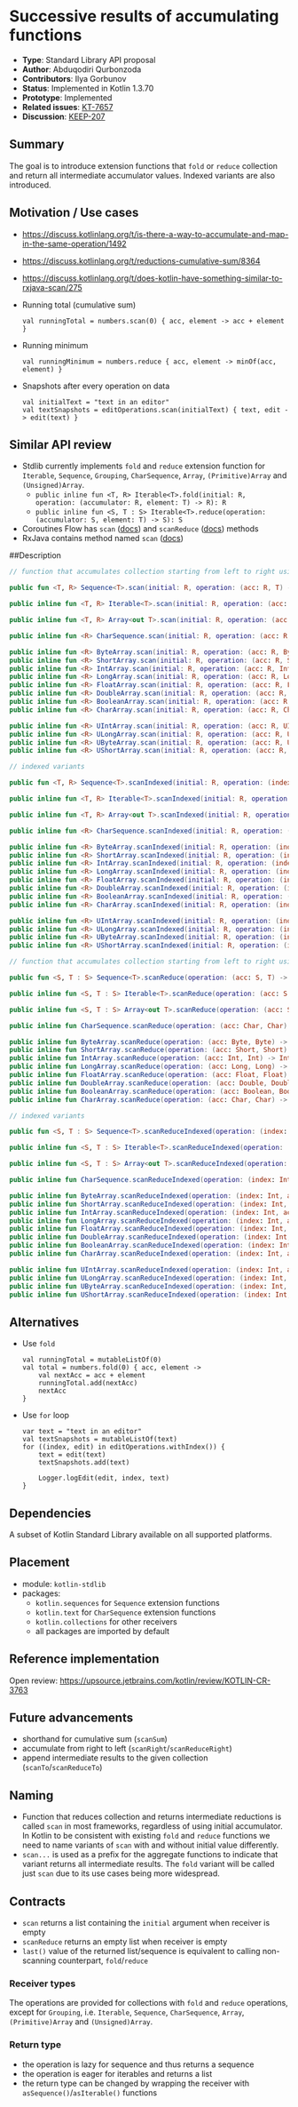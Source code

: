 # Successive results of accumulating functions

* **Type**: Standard Library API proposal
* **Author**: Abduqodiri Qurbonzoda
* **Contributors**: Ilya Gorbunov
* **Status**: Implemented in Kotlin 1.3.70
* **Prototype**: Implemented
* **Related issues**: [KT-7657](https://youtrack.jetbrains.com/issue/KT-7657)
* **Discussion**: [KEEP-207](https://github.com/Kotlin/KEEP/issues/207)


## Summary

The goal is to introduce extension functions that `fold` or `reduce` collection and 
return all intermediate accumulator values. Indexed variants are also introduced.

## Motivation / Use cases

* https://discuss.kotlinlang.org/t/is-there-a-way-to-accumulate-and-map-in-the-same-operation/1492
* https://discuss.kotlinlang.org/t/reductions-cumulative-sum/8364
* https://discuss.kotlinlang.org/t/does-kotlin-have-something-similar-to-rxjava-scan/275

* Running total (cumulative sum)
    ```
    val runningTotal = numbers.scan(0) { acc, element -> acc + element }
    ```
* Running minimum
    ```
    val runningMinimum = numbers.reduce { acc, element -> minOf(acc, element) }
    ```
* Snapshots after every operation on data
    ```
    val initialText = "text in an editor"
    val textSnapshots = editOperations.scan(initialText) { text, edit -> edit(text) }
    ```

## Similar API review

* Stdlib currently implements `fold` and `reduce` extension function for `Iterable`, `Sequence`, `Grouping`, 
`CharSequence`, `Array`, `(Primitive)Array` and `(Unsigned)Array`.
    - `public inline fun <T, R> Iterable<T>.fold(initial: R, operation: (accumulator: R, element: T) -> R): R`
    - `public inline fun <S, T : S> Iterable<T>.reduce(operation: (accumulator: S, element: T) -> S): S`
* Coroutines Flow has `scan` ([docs](https://kotlin.github.io/kotlinx.coroutines/kotlinx-coroutines-core/kotlinx.coroutines.flow/scan.html)) and `scanReduce` ([docs](https://kotlin.github.io/kotlinx.coroutines/kotlinx-coroutines-core/kotlinx.coroutines.flow/scan-reduce.html)) methods
* RxJava contains method named `scan` ([docs](http://reactivex.io/documentation/operators/scan.html))

##Description

```kotlin
// function that accumulates collection starting from left to right using a given initial accumulator, and returns all successive accumulation values

public fun <T, R> Sequence<T>.scan(initial: R, operation: (acc: R, T) -> R): Sequence<R>

public inline fun <T, R> Iterable<T>.scan(initial: R, operation: (acc: R, T) -> R): List<R>

public inline fun <T, R> Array<out T>.scan(initial: R, operation: (acc: R, T) -> R): List<R>

public inline fun <R> CharSequence.scan(initial: R, operation: (acc: R, Char) -> R): List<R>

public inline fun <R> ByteArray.scan(initial: R, operation: (acc: R, Byte) -> R): List<R>
public inline fun <R> ShortArray.scan(initial: R, operation: (acc: R, Short) -> R): List<R>
public inline fun <R> IntArray.scan(initial: R, operation: (acc: R, Int) -> R): List<R>
public inline fun <R> LongArray.scan(initial: R, operation: (acc: R, Long) -> R): List<R>
public inline fun <R> FloatArray.scan(initial: R, operation: (acc: R, Float) -> R): List<R>
public inline fun <R> DoubleArray.scan(initial: R, operation: (acc: R, Double) -> R): List<R>
public inline fun <R> BooleanArray.scan(initial: R, operation: (acc: R, Boolean) -> R): List<R>
public inline fun <R> CharArray.scan(initial: R, operation: (acc: R, Char) -> R): List<R>

public inline fun <R> UIntArray.scan(initial: R, operation: (acc: R, UInt) -> R): List<R>
public inline fun <R> ULongArray.scan(initial: R, operation: (acc: R, ULong) -> R): List<R>
public inline fun <R> UByteArray.scan(initial: R, operation: (acc: R, UByte) -> R): List<R>
public inline fun <R> UShortArray.scan(initial: R, operation: (acc: R, UShort) -> R): List<R>

// indexed variants

public fun <T, R> Sequence<T>.scanIndexed(initial: R, operation: (index: Int, acc: R, T) -> R): Sequence<R>

public inline fun <T, R> Iterable<T>.scanIndexed(initial: R, operation: (index: Int, acc: R, T) -> R): List<R>

public inline fun <T, R> Array<out T>.scanIndexed(initial: R, operation: (index: Int, acc: R, T) -> R): List<R>

public inline fun <R> CharSequence.scanIndexed(initial: R, operation: (index: Int, acc: R, Char) -> R): List<R>

public inline fun <R> ByteArray.scanIndexed(initial: R, operation: (index: Int, acc: R, Byte) -> R): List<R>
public inline fun <R> ShortArray.scanIndexed(initial: R, operation: (index: Int, acc: R, Short) -> R): List<R>
public inline fun <R> IntArray.scanIndexed(initial: R, operation: (index: Int, acc: R, Int) -> R): List<R>
public inline fun <R> LongArray.scanIndexed(initial: R, operation: (index: Int, acc: R, Long) -> R): List<R>
public inline fun <R> FloatArray.scanIndexed(initial: R, operation: (index: Int, acc: R, Float) -> R): List<R>
public inline fun <R> DoubleArray.scanIndexed(initial: R, operation: (index: Int, acc: R, Double) -> R): List<R>
public inline fun <R> BooleanArray.scanIndexed(initial: R, operation: (index: Int, acc: R, Boolean) -> R): List<R>
public inline fun <R> CharArray.scanIndexed(initial: R, operation: (index: Int, acc: R, Char) -> R): List<R>

public inline fun <R> UIntArray.scanIndexed(initial: R, operation: (index: Int, acc: R, UInt) -> R): List<R>
public inline fun <R> ULongArray.scanIndexed(initial: R, operation: (index: Int, acc: R, ULong) -> R): List<R>
public inline fun <R> UByteArray.scanIndexed(initial: R, operation: (index: Int, acc: R, UByte) -> R): List<R>
public inline fun <R> UShortArray.scanIndexed(initial: R, operation: (index: Int, acc: R, UShort) -> R): List<R>

// function that accumulates collection starting from left to right using the first element as the initial accumulator, and returns all successive accumulation values

public fun <S, T : S> Sequence<T>.scanReduce(operation: (acc: S, T) -> S): Sequence<S>

public inline fun <S, T : S> Iterable<T>.scanReduce(operation: (acc: S, T) -> S): List<S>

public inline fun <S, T : S> Array<out T>.scanReduce(operation: (acc: S, T) -> S): List<S>

public inline fun CharSequence.scanReduce(operation: (acc: Char, Char) -> Char): List<Char>

public inline fun ByteArray.scanReduce(operation: (acc: Byte, Byte) -> Byte): List<Byte>
public inline fun ShortArray.scanReduce(operation: (acc: Short, Short) -> Short): List<Short>
public inline fun IntArray.scanReduce(operation: (acc: Int, Int) -> Int): List<Int>
public inline fun LongArray.scanReduce(operation: (acc: Long, Long) -> Long): List<Long>
public inline fun FloatArray.scanReduce(operation: (acc: Float, Float) -> Float): List<Float>
public inline fun DoubleArray.scanReduce(operation: (acc: Double, Double) -> Double): List<Double>
public inline fun BooleanArray.scanReduce(operation: (acc: Boolean, Boolean) -> Boolean): List<Boolean>
public inline fun CharArray.scanReduce(operation: (acc: Char, Char) -> Char): List<Char>

// indexed variants

public fun <S, T : S> Sequence<T>.scanReduceIndexed(operation: (index: Int, acc: S, T) -> S): Sequence<S>

public inline fun <S, T : S> Iterable<T>.scanReduceIndexed(operation: (index: Int, acc: S, T) -> S): List<S>

public inline fun <S, T : S> Array<out T>.scanReduceIndexed(operation: (index: Int, acc: S, T) -> S): List<S>

public inline fun CharSequence.scanReduceIndexed(operation: (index: Int, acc: Char, Char) -> Char): List<Char>

public inline fun ByteArray.scanReduceIndexed(operation: (index: Int, acc: Byte, Byte) -> Byte): List<Byte>
public inline fun ShortArray.scanReduceIndexed(operation: (index: Int, acc: Short, Short) -> Short): List<Short>
public inline fun IntArray.scanReduceIndexed(operation: (index: Int, acc: Int, Int) -> Int): List<Int>
public inline fun LongArray.scanReduceIndexed(operation: (index: Int, acc: Long, Long) -> Long): List<Long>
public inline fun FloatArray.scanReduceIndexed(operation: (index: Int, acc: Float, Float) -> Float): List<Float>
public inline fun DoubleArray.scanReduceIndexed(operation: (index: Int, acc: Double, Double) -> Double): List<Double>
public inline fun BooleanArray.scanReduceIndexed(operation: (index: Int, acc: Boolean, Boolean) -> Boolean): List<Boolean>
public inline fun CharArray.scanReduceIndexed(operation: (index: Int, acc: Char, Char) -> Char): List<Char>

public inline fun UIntArray.scanReduceIndexed(operation: (index: Int, acc: UInt, UInt) -> UInt): List<UInt>
public inline fun ULongArray.scanReduceIndexed(operation: (index: Int, acc: ULong, ULong) -> ULong): List<ULong>
public inline fun UByteArray.scanReduceIndexed(operation: (index: Int, acc: UByte, UByte) -> UByte): List<UByte>
public inline fun UShortArray.scanReduceIndexed(operation: (index: Int, acc: UShort, UShort) -> UShort): List<UShort>
```

## Alternatives

* Use `fold`
    ```
    val runningTotal = mutableListOf(0)
    val total = numbers.fold(0) { acc, element ->
        val nextAcc = acc + element
        runningTotal.add(nextAcc)
        nextAcc
    }
    ```

* Use `for` loop
    ```
    var text = "text in an editor"
    val textSnapshots = mutableListOf(text)
    for ((index, edit) in editOperations.withIndex()) {
        text = edit(text)
        textSnapshots.add(text)

        Logger.logEdit(edit, index, text)
    }
    ```

## Dependencies

A subset of Kotlin Standard Library available on all supported platforms.

## Placement

* module: `kotlin-stdlib`
* packages: 
    - `kotlin.sequences` for `Sequence` extension functions
    - `kotlin.text` for `CharSequence` extension functions
    - `kotlin.collections` for other receivers
    -  all packages are imported by default

## Reference implementation

Open review: https://upsource.jetbrains.com/kotlin/review/KOTLIN-CR-3763

## Future advancements

* shorthand for cumulative sum (`scanSum`)
* accumulate from right to left (`scanRight`/`scanReduceRight`)
* append intermediate results to the given collection (`scanTo`/`scanReduceTo`)

## Naming

* Function that reduces collection and returns intermediate reductions is called `scan` in most frameworks, 
regardless of using initial accumulator. In Kotlin to be consistent with existing `fold` and `reduce` functions 
we need to name variants of `scan` with and without initial value differently.
* `scan...` is used as a prefix for the aggregate functions to indicate that variant returns all intermediate results. 
The `fold` variant will be called just `scan` due to its use cases being more widespread.

## Contracts

* `scan` returns a list containing the `initial` argument when receiver is empty
* `scanReduce` returns an empty list when receiver is empty
* `last()` value of the returned list/sequence is equivalent to calling non-scanning counterpart, `fold`/`reduce`

### Receiver types

The operations are provided for collections with `fold` and `reduce` operations, except for `Grouping`, 
i.e. `Iterable`, `Sequence`, `CharSequence`, `Array`, `(Primitive)Array` and `(Unsigned)Array`.

### Return type

 - the operation is lazy for sequence and thus returns a sequence
 - the operation is eager for iterables and returns a list
 - the return type can be changed by wrapping the receiver with `asSequence()`/`asIterable()` functions
